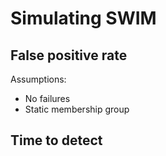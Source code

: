 # Simulating SWIM 

## False positive rate 

Assumptions:
* No failures 
* Static membership group

## Time to detect

